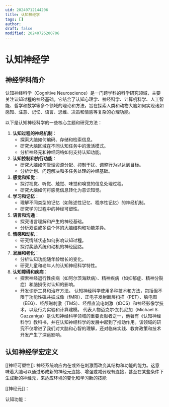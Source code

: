 ```yaml
---
uid: 20240712144206
title: 认知神经学
tags: []
author: 
draft: false
modified: 20240726200706
---
```


# 认知神经学

## 神经学科简介

认知神经科学（Cognitive Neuroscience）是一门跨学科的科学研究领域，主要关注认知过程的神经基础。它结合了认知心理学、神经科学、计算机科学、人工智能、哲学和数学等多个领域的理论和方法，旨在探索人类和动物大脑如何实现诸如感知、注意、记忆、语言、思维、决策和情感等复杂的心理功能。

以下是认知神经科学的一些核心主题和研究方法：

1. **认知过程的神经机制**：
    - 探索大脑如何编码、存储和检索信息。
    - 研究大脑区域在不同认知任务中的激活模式。
    - 分析神经元和神经网络如何支持认知功能。
2. **认知控制和执行功能**：
    - 研究大脑如何管理资源分配、抑制干扰、调整行为以达到目标。
    - 分析计划、问题解决和多任务处理的神经基础。
3. **感觉和知觉**：
    - 探讨视觉、听觉、触觉、味觉和嗅觉的信息处理过程。
    - 研究大脑如何将感觉信息转化为意识知觉。
4. **学习和记忆**：
    - 理解不同类型的记忆（如陈述性记忆、程序性记忆）的神经机制。
    - 研究学习过程中的神经可塑性。
5. **语言和沟通**：
    - 探究语言理解和产生的神经基础。
    - 分析双语或多语个体的大脑结构和功能差异。
6. **情感和动机**：
    - 研究情绪状态如何影响认知过程。
    - 探讨奖励系统和动机的神经回路。
7. **发展和老化**：
    - 分析认知功能随年龄增长的变化。
    - 研究儿童和老年人的认知神经科学特性。
8. **认知障碍和疾病**：
    - 探索神经退行性疾病（如阿尔茨海默病）、精神疾病（如抑郁症、精神分裂症）和脑损伤对认知的影响。
    - 开发诊断工具和治疗方法。
认知神经科学使用多种技术和方法，包括但不限于功能性磁共振成像（fMRI）、正电子发射断层扫描（PET）、脑电图（EEG）、经颅磁刺激（TMS）、经颅直流电刺激（tDCS）和神经影像学技术，以及行为实验和计算建模。
代表人物迈克尔·加扎尼加（Michael S. Gazzaniga）是认知神经科学领域的重要贡献者之一，他著有《认知神经科学》教科书，并在认知神经科学的发展中起到了推动作用。该领域的研究不仅增进了我们对大脑和心智的理解，还对临床实践、教育政策和技术开发产生了深远影响。

## 认知神经学宏定义

[[神经可塑性]]: 神经系统响应内在或外在刺激而改变其结构和功能的能力。这意味着大脑可以通过形成新的神经元连接、增强或减弱现有连接，甚至在某些条件下生成新的神经元，来适应环境的变化和学习新的技能

[[神经元]]：

认知功能：
